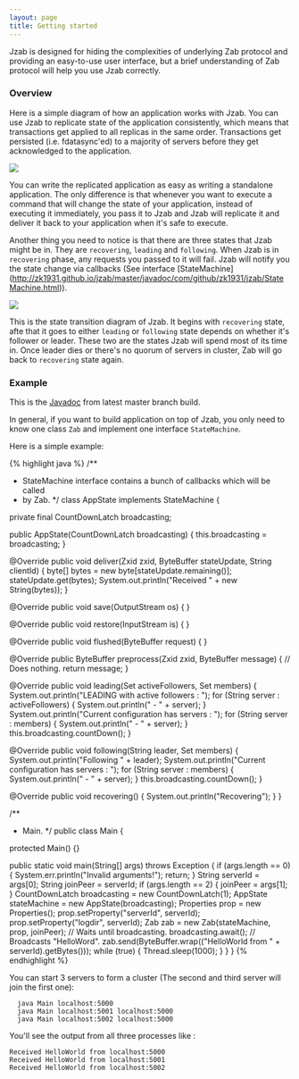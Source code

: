 ```yaml
---
layout: page
title: Getting started
---
```


Jzab is designed for hiding the complexities of underlying Zab protocol and
providing an easy-to-use user interface, but a brief understanding of Zab
protocol will help you use Jzab correctly.

### Overview

Here is a simple diagram of how an application works with Jzab. You can use
Jzab to replicate state of the application consistently, which means that
transactions get applied to all replicas in the same order. Transactions get
persisted (i.e. fdatasync'ed) to a majority of servers before they get
acknowledged to the application.

<img align="middle" src="/imgs/overview.png"/>

You can write the replicated application as easy as writing a standalone
application. The only difference is that whenever you want to execute a command
that will change the state of your application, instead of executing it
immediately, you pass it to Jzab and Jzab will replicate it and deliver it back
to your application when it's safe to execute.

Another thing you need to notice is that there are three states that Jzab might
be in. They are `recovering`, `leading` and `following`. When Jzab is in
`recovering` phase, any requests you passed to it will fail. Jzab will notify you
the state change via callbacks (See interface [StateMachine]
(http://zk1931.github.io/jzab/master/javadoc/com/github/zk1931/jzab/StateMachine.html)).

<img align="middle" src="/imgs/state_transition.png"/>

This is the state transition diagram of Jzab. It begins with ```recovering```
state, afte that it goes to either ```leading``` or ```following``` state depends
on whether it's follower or leader. These two are the states Jzab will spend
most of its time in. Once leader dies or there's no quorum of servers in
cluster, Zab will go back to ```recovering``` state again.

### Example

This is the [Javadoc](http://zk1931.github.io/jzab/master/javadoc/) from latest
master branch build.

In general, if you want to build application on top of Jzab, you only need to
know one class `Zab` and implement one interface `StateMachine`.

Here is a simple example:

{% highlight java %}
/**
 * StateMachine interface contains a bunch of callbacks which will be called
 * by Zab.
 */
class AppState implements StateMachine {

  private final CountDownLatch broadcasting;

  public AppState(CountDownLatch broadcasting) {
    this.broadcasting = broadcasting;
  }

  @Override
  public void deliver(Zxid zxid, ByteBuffer stateUpdate, String clientId) {
    byte[] bytes = new byte[stateUpdate.remaining()];
    stateUpdate.get(bytes);
    System.out.println("Received " + new String(bytes));
  }

  @Override
  public void save(OutputStream os) {
  }

  @Override
  public void restore(InputStream is) {
  }

  @Override
  public void flushed(ByteBuffer request) {
  }

  @Override
  public ByteBuffer preprocess(Zxid zxid, ByteBuffer message) {
    // Does nothing.
    return message;
  }

  @Override
  public void leading(Set<String> activeFollowers, Set<String> members) {
    System.out.println("LEADING with active followers : ");
    for (String server : activeFollowers) {
      System.out.println(" - " + server);
    }
    System.out.println("Current configuration has servers : ");
    for (String server : members) {
      System.out.println(" - " + server);
    }
    this.broadcasting.countDown();
  }

  @Override
  public void following(String leader, Set<String> members) {
    System.out.println("Following " + leader);
    System.out.println("Current configuration has servers : ");
    for (String server : members) {
      System.out.println(" - " + server);
    }
    this.broadcasting.countDown();
  }

  @Override
  public void recovering() {
    System.out.println("Recovering");
  }
}

/**
 * Main.
 */
public class Main {

  protected Main() {}

  public static void main(String[] args) throws Exception {
    if (args.length == 0) {
      System.err.println("Invalid arguments!");
      return;
    }
    String serverId = args[0];
    String joinPeer = serverId;
    if (args.length == 2) {
      joinPeer = args[1];
    }
    CountDownLatch broadcasting = new CountDownLatch(1);
    AppState stateMachine = new AppState(broadcasting);
    Properties prop = new Properties();
    prop.setProperty("serverId", serverId);
    prop.setProperty("logdir", serverId);
    Zab zab = new Zab(stateMachine, prop, joinPeer);
    // Waits until broadcasting.
    broadcasting.await();
    // Broadcasts "HelloWord".
    zab.send(ByteBuffer.wrap(("HelloWorld from " + serverId).getBytes()));
    while (true) {
      Thread.sleep(1000);
    }
  }
}
{% endhighlight %}

You can start 3 servers to form a cluster (The second and third server will
join the first one):

```
  java Main localhost:5000
  java Main localhost:5001 localhost:5000
  java Main localhost:5002 localhost:5000
```

You'll see the output from all three processes like :

```
Received HelloWorld from localhost:5000
Received HelloWorld from localhost:5001
Received HelloWorld from localhost:5002

```


